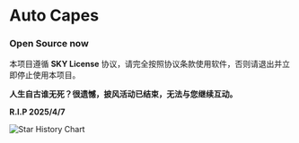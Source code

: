 # Auto Capes
### Open Source now
本项目遵循 **SKY License** 协议，请完全按照协议条款使用软件，否则请退出并立即停止使用本项目。

**人生自古谁无死？很遗憾，披风活动已结束，无法与您继续互动。**

**R.I.P 2025/4/7**

![Star History Chart](https://api.star-history.com/svg?repos=TianmuTNT/auto-capes)

